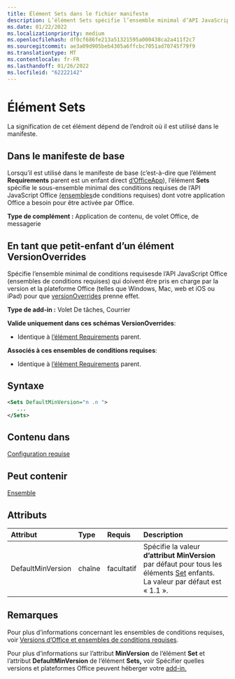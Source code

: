```yaml
---
title: Élément Sets dans le fichier manifeste
description: L’élément Sets spécifie l’ensemble minimal d’API JavaScript Office dont votre application Office a besoin pour être activé par Office ou pour remplacer les paramètres de manifeste de base.
ms.date: 01/22/2022
ms.localizationpriority: medium
ms.openlocfilehash: df0cf686fe213a51321595a000438ca2a411f2c7
ms.sourcegitcommit: ae3a09d905beb4305a6ffcbc7051ad70745f79f9
ms.translationtype: MT
ms.contentlocale: fr-FR
ms.lasthandoff: 01/26/2022
ms.locfileid: "62222142"
---
```

# <a name="sets-element"></a>Élément Sets

La signification de cet élément dépend de l’endroit où il est utilisé dans le manifeste.

## <a name="in-the-base-manifest"></a>Dans le manifeste de base

Lorsqu’il est utilisé dans le manifeste de base (c’est-à-dire que l’élément **Requirements** parent est un enfant direct [d’OfficeApp](officeapp.md)), l’élément **Sets** spécifie le sous-ensemble minimal des conditions requises de l’API JavaScript Office [(ensembles](../../develop/office-versions-and-requirement-sets.md#specify-office-applications-and-requirement-sets)de conditions requises) dont votre application Office a besoin pour être activée par Office.

**Type de complément :** Application de contenu, de volet Office, de messagerie

## <a name="as-a-grandchild-of-a-versionoverrides-element"></a>En tant que petit-enfant d’un élément VersionOverrides

Spécifie l’ensemble minimal de conditions requises[](../../develop/office-versions-and-requirement-sets.md#specify-office-applications-and-requirement-sets)de l’API JavaScript Office (ensembles de conditions requises) qui doivent être pris en charge par la version et la plateforme Office (telles que Windows, Mac, web et iOS ou iPad) pour que [versionOverrides](versionoverrides.md) prenne effet.

**Type de add-in :** Volet De tâches, Courrier

**Valide uniquement dans ces schémas VersionOverrides**:

- Identique à [l’élément Requirements](requirements.md) parent.

**Associés à ces ensembles de conditions requises**:

- Identique à [l’élément Requirements](requirements.md) parent.

## <a name="syntax"></a>Syntaxe

```XML
<Sets DefaultMinVersion="n .n ">
   ...
</Sets>
```

## <a name="contained-in"></a>Contenu dans

[Configuration requise](requirements.md)

## <a name="can-contain"></a>Peut contenir

[Ensemble](set.md)

## <a name="attributes"></a>Attributs

|Attribut|Type|Requis|Description|
|:-----|:-----|:-----|:-----|
|DefaultMinVersion|chaîne|facultatif|Spécifie la valeur **d’attribut MinVersion** par défaut pour tous les éléments [Set](set.md) enfants. La valeur par défaut est « 1.1 ».|

## <a name="remarks"></a>Remarques

Pour plus d’informations concernant les ensembles de conditions requises, voir [Versions d’Office et ensembles de conditions requises](../../develop/office-versions-and-requirement-sets.md).

Pour plus d’informations sur l’attribut **MinVersion** de l’élément **Set** et l’attribut **DefaultMinVersion** de l’élément **Sets,** voir Spécifier quelles versions et plateformes Office peuvent héberger votre [add-in.](../../develop/specify-office-hosts-and-api-requirements.md#specify-which-office-versions-and-platforms-can-host-your-add-in)

